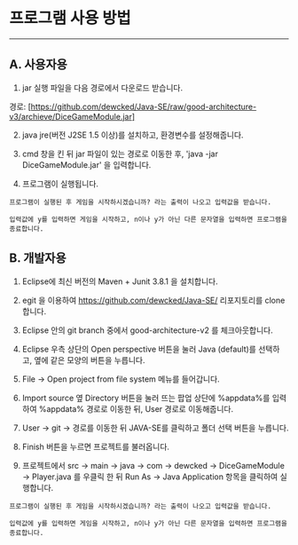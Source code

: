 # 프로그램 사용 방법
----------------------------------------------
## A. 사용자용

1. jar 실행 파일을 다음 경로에서 다운로드 받습니다.

경로: [https://github.com/dewcked/Java-SE/raw/good-architecture-v3/archieve/DiceGameModule.jar]

2. java jre(버전 J2SE 1.5 이상)를 설치하고, 환경변수를 설정해줍니다.

3. cmd 창을 킨 뒤 jar 파일이 있는 경로로 이동한 후, 'java -jar DiceGameModule.jar' 을 입력합니다.

4. 프로그램이 실행됩니다.

```
프로그램이 실행된 후 게임을 시작하시겠습니까? 라는 출력이 나오고 입력값을 받습니다.

입력값에 y를 입력하면 게임을 시작하고, n이나 y가 아닌 다른 문자열을 입력하면 프로그램을 종료합니다.
```

## B. 개발자용

1. Eclipse에 최신 버전의 Maven + Junit 3.8.1 을 설치합니다.

2. egit 을 이용하여 https://github.com/dewcked/Java-SE/ 리포지토리를 clone 합니다.

3. Eclipse 안의 git branch 중에서 good-architecture-v2 를 체크아웃합니다.

4. Eclipse 우측 상단의 Open perspective 버튼을 눌러 Java (default)를 선택하고, 옆에 같은 모양의 버튼을 누릅니다.

5. File -> Open project from file system 메뉴를 들어갑니다.

6. Import source 옆 Directory 버튼을 눌러 뜨는 팝업 상단에 %appdata%를 입력하여 %appdata% 경로로 이동한 뒤, User 경로로 이동해줍니다.

7. User -> git -> 경로를 이동한 뒤 JAVA-SE를 클릭하고 폴더 선택 버튼을 누릅니다.

8. Finish 버튼을 누르면 프로젝트를 불러옵니다.

9. 프로젝트에서 src -> main -> java -> com -> dewcked -> DiceGameModule -> Player.java 를 우클릭 한 뒤 Run As -> Java Application 항목을 클릭하여 실행합니다.

```
프로그램이 실행된 후 게임을 시작하시겠습니까? 라는 출력이 나오고 입력값을 받습니다.

입력값에 y를 입력하면 게임을 시작하고, n이나 y가 아닌 다른 문자열을 입력하면 프로그램을 종료합니다.
```


[https://github.com/dewcked/Java-SE/raw/good-architecture-v2/archieve/DiceGameModule.jar]: https://github.com/dewcked/Java-SE/raw/good-architecture-v2/archieve/DiceGameModule.jar
